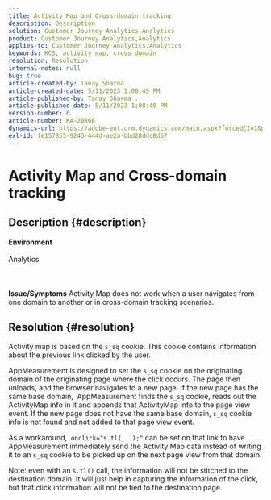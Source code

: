 ```yaml
---
title: Activity Map and Cross-domain tracking
description: Description
solution: Customer Journey Analytics,Analytics
product: Customer Journey Analytics,Analytics
applies-to: Customer Journey Analytics,Analytics
keywords: KCS, activity map, cross domain
resolution: Resolution
internal-notes: null
bug: true
article-created-by: Tanay Sharma .
article-created-date: 5/11/2023 1:06:45 PM
article-published-by: Tanay Sharma .
article-published-date: 5/11/2023 1:08:48 PM
version-number: 6
article-number: KA-20866
dynamics-url: https://adobe-ent.crm.dynamics.com/main.aspx?forceUCI=1&pagetype=entityrecord&etn=knowledgearticle&id=c9c012ab-fcef-ed11-8849-6045bd006079
exl-id: fe157855-9245-444d-ae2a-bbd28ddc8d67
---
```

# Activity Map and Cross-domain tracking

## Description {#description}

<b>Environment</b><br><br>Analytics<br><br> <br><br><b>Issue/Symptoms</b>
Activity Map does not work when a user navigates from one domain to another or in cross-domain tracking scenarios.


## Resolution {#resolution}


Activity map is based on the `s_sq` cookie. This cookie contains information about the previous link clicked by the user.

AppMeasurement is designed to set the `s_sq` cookie on the originating domain of the originating page where the click occurs. The page then unloads, and the browser navigates to a new page. If the new page has the same base domain,  AppMeasurement finds the `s_sq` cookie, reads out the ActivityMap info in it and appends that ActivityMap info to the page view event. If the new page does not have the same base domain, `s_sq` cookie info is not found and not added to that page view event.

As a workaround,  `onclick="s.tl(...);"` can be set on that link to have AppMeasurement immediately send the Activity Map data instead of writing it to an `s_sq` cookie to be picked up on the next page view from that domain.



Note: even with an `s.tl()` call, the information will not be stitched to the destination domain. It will just help in capturing the information of the click, but that click information will not be tied to the destination page.
